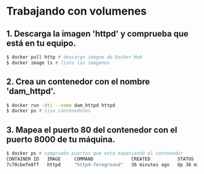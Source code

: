 # Trabajando con volumenes
## 1. Descarga la imagen 'httpd' y comprueba que está en tu equipo.
```bash
$ docker pull http # descargo imagne de Docker Hub
$ docker image ls # listo las imagenes
```
## 2. Crea un contenedor con el nombre 'dam_httpd'.
```bash
$ docker run -dti --name dam_httpd httpd 
$ docker ps # liso contenedores
```

## 3. Mapea el puerto 80 del contenedor con el puerto 8000 de tu máquina.
```bash
$ docker ps # compruebo puertos que esta exponiendo el contenedor
CONTAINER ID   IMAGE     COMMAND              CREATED          STATUS          PORTS     NAMES
7c70cbefe8ff   httpd     "httpd-foreground"   36 minutes ago   Up 36 minutes   80/tcp    dam_httpd

```
